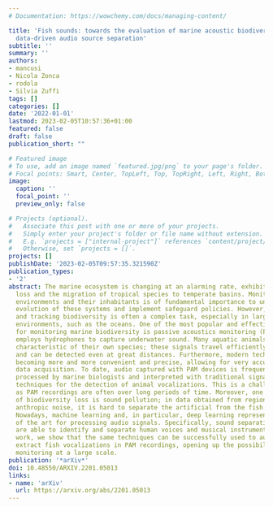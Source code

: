 ```yaml
---
# Documentation: https://wowchemy.com/docs/managing-content/

title: 'Fish sounds: towards the evaluation of marine acoustic biodiversity through
  data-driven audio source separation'
subtitle: ''
summary: ''
authors:
- mancusi
- Nicola Zonca
- rodola
- Silvia Zuffi
tags: []
categories: []
date: '2022-01-01'
lastmod: 2023-02-05T10:57:36+01:00
featured: false
draft: false
publication_short: ""

# Featured image
# To use, add an image named `featured.jpg/png` to your page's folder.
# Focal points: Smart, Center, TopLeft, Top, TopRight, Left, Right, BottomLeft, Bottom, BottomRight.
image:
  caption: ''
  focal_point: ''
  preview_only: false

# Projects (optional).
#   Associate this post with one or more of your projects.
#   Simply enter your project's folder or file name without extension.
#   E.g. `projects = ["internal-project"]` references `content/project/deep-learning/index.md`.
#   Otherwise, set `projects = []`.
projects: []
publishDate: '2023-02-05T09:57:35.321590Z'
publication_types:
- '2'
abstract: The marine ecosystem is changing at an alarming rate, exhibiting biodiversity
  loss and the migration of tropical species to temperate basins. Monitoring the underwater
  environments and their inhabitants is of fundamental importance to understand the
  evolution of these systems and implement safeguard policies. However, assessing
  and tracking biodiversity is often a complex task, especially in large and uncontrolled
  environments, such as the oceans. One of the most popular and effective methods
  for monitoring marine biodiversity is passive acoustics monitoring (PAM), which
  employs hydrophones to capture underwater sound. Many aquatic animals produce sounds
  characteristic of their own species; these signals travel efficiently underwater
  and can be detected even at great distances. Furthermore, modern technologies are
  becoming more and more convenient and precise, allowing for very accurate and careful
  data acquisition. To date, audio captured with PAM devices is frequently manually
  processed by marine biologists and interpreted with traditional signal processing
  techniques for the detection of animal vocalizations. This is a challenging task,
  as PAM recordings are often over long periods of time. Moreover, one of the causes
  of biodiversity loss is sound pollution; in data obtained from regions with loud
  anthropic noise, it is hard to separate the artificial from the fish sound manually.
  Nowadays, machine learning and, in particular, deep learning represents the state
  of the art for processing audio signals. Specifically, sound separation networks
  are able to identify and separate human voices and musical instruments. In this
  work, we show that the same techniques can be successfully used to automatically
  extract fish vocalizations in PAM recordings, opening up the possibility for biodiversity
  monitoring at a large scale.
publication: '*arXiv*'
doi: 10.48550/ARXIV.2201.05013
links:
- name: 'arXiv'
  url: https://arxiv.org/abs/2201.05013
---
```

